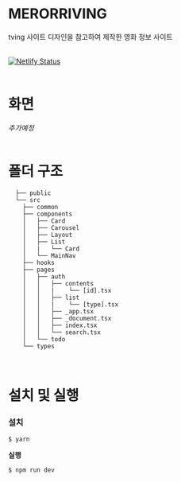 # **MERORRIVING**

tving 사이트 디자인을 참고하여 제작한 영화 정보 사이트
<br/><br/>

[![Netlify Status](https://api.netlify.com/api/v1/badges/86633869-76e3-40bb-9a3b-e52b0cd09ee2/deploy-status)](https://app.netlify.com/sites/timely-mooncake-e2737b/deploys)
<br/><br/>

# **화면**

_추가예정_
<br/><br/>

# **폴더 구조**

```
  ├── public
  └── src
    ├── common
    ├── components
    │   ├── Card
    │   ├── Carousel
    │   ├── Layout
    │   ├── List
    │   |   └── Card
    │   └── MainNav
    ├── hooks
    ├── pages
    │   ├── auth
    │   │   ├── contents
    │   │   |    └── [id].tsx
    │   │   ├── list
    │   │   |    └── [type].tsx
    │   │   ├── _app.tsx
    │   │   ├── _document.tsx
    │   │   ├── index.tsx
    │   │   └── search.tsx
    │   └── todo
    └── types

```

<br/>

# **설치 및 실행**

### **설치**

```
$ yarn
```

**실행**

```
$ npm run dev
```
